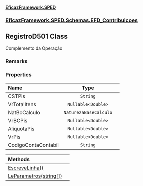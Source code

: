 #### [EficazFramework.SPED](EficazFrameworkSPED.md 'EficazFramework SPED')
### [EficazFramework.SPED.Schemas.EFD_Contribuicoes](EficazFramework.SPED.Schemas.EFD_Contribuicoes.md 'EficazFramework.SPED.Schemas.EFD_Contribuicoes')

## RegistroD501 Class

Complemento da Operação

### Remarks
### Properties

| Name | Type | |
| :--- | :---: | :--- |
| CSTPis | `String` |  |
| VrTotalItens | `Nullable<Double>` |  |
| NatBcCalculo | `NaturezaBaseCalculo` |  |
| VrBCPis | `Nullable<Double>` |  |
| AliquotaPis | `Nullable<Double>` |  |
| VrPis | `Nullable<Double>` |  |
| CodigoContaContabil | `String` |  |

| Methods | |
| :--- | :--- |
| [EscreveLinha()](EficazFramework.SPED.Schemas.EFD_Contribuicoes/RegistroD501/EscreveLinha().md 'EficazFramework.SPED.Schemas.EFD_Contribuicoes.RegistroD501.EscreveLinha()') | |
| [LeParametros(string[])](EficazFramework.SPED.Schemas.EFD_Contribuicoes/RegistroD501/LeParametros(string[]).md 'EficazFramework.SPED.Schemas.EFD_Contribuicoes.RegistroD501.LeParametros(string[])') | |
